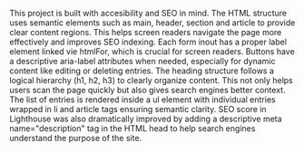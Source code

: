 This project is built with accesibility and SEO in mind. The HTML structure uses semantic elements such as main, header, section and article to provide clear content regions. This helps screen readers navigate the page more effectively and improves SEO indexing.
Each form inout has a proper label element linked vie htmlFor, which is crucial for screen readers. Buttons have a descriptive aria-label attributes when needed, especially for dynamic content like editing or deleting entries.
The heading structure follows a logical hierarchy (h1, h2, h3) to clearly organize content. This not only helps users scan the page quickly but also gives search engines better context.
The list of entries is rendered inside a ul element with individual entries wrapped in li and article tags ensuring semantic clarity.
SEO score in Lighthouse was also dramatically improved by adding a descriptive meta name="description" tag in the HTML head to help search engines understand the purpose of the site.
